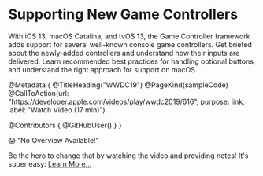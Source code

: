 # Supporting New Game Controllers

With iOS 13, macOS Catalina, and tvOS 13, the Game Controller framework adds support for several well-known console game controllers. Get briefed about the newly-added controllers and understand how their inputs are delivered. Learn recommended best practices for handling optional buttons, and understand the right approach for support on macOS.

@Metadata {
   @TitleHeading("WWDC19")
   @PageKind(sampleCode)
   @CallToAction(url: "https://developer.apple.com/videos/play/wwdc2019/616", purpose: link, label: "Watch Video (17 min)")

   @Contributors {
      @GitHubUser(<replace this with your GitHub handle>)
   }
}

😱 "No Overview Available!"

Be the hero to change that by watching the video and providing notes! It's super easy:
 [Learn More…](https://wwdcnotes.com/documentation/wwdcnotes/contributing)

